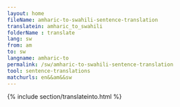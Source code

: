 ```yaml
---
layout: home
fileName: amharic-to-swahili-sentence-translation
translatein: amharic_to_swahili
folderName : translate
lang: sw
from: am
to: sw
langname: amharic-to
permalink: /sw/amharic-to-swahili-sentence-translation
tool: sentence-translations
matchurls: en&&am&&sw
---
```

{% include section/translateinto.html %}
